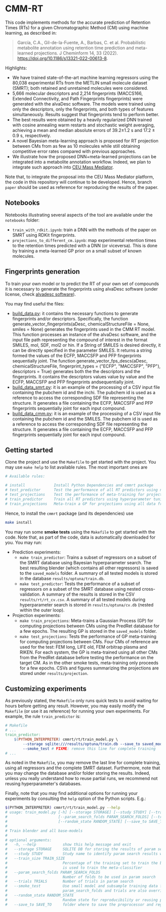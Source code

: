 # CMM-RT
This code implements methods for the accurate prediction of Retention Times 
(RTs) for a given Chromatographic Method (CM) using machine learning, as 
described in:

> García, C.A., Gil-de-la-Fuente, A., Barbas, C. et al. Probabilistic metabolite annotation using retention time prediction and meta-learned projections. J Cheminform 14, 33 (2022). https://doi.org/10.1186/s13321-022-00613-8. 



Highlights: 
* We have trained state-of-the-art machine learning regressors using the 80,038 
experimental RTs from the METLIN small molecule dataset (SMRT); both retained 
and unretained molecules were considered.
* 5,666 molecular descriptors and 2,214 fingerprints (MACCS166, Extended Connectivity, and Path Fingerprints fingerprints) were generated with
 the alvaDesc software. The models were trained using only the descriptors, 
 only the fingerprints, and both types of features simultaneously. Results suggest
 that fingerprints tend to perform better.
* The best results were obtained by a heavily regularized DNN trained with 
cosine annealing warm restarts and stochastic weight averaging, achieving a 
mean and median absolute errors of 39.2±1.2 s and 17.2 ± 0.9 s, respectively.
* A novel Bayesian meta-learning approach is proposed for RT projection between
 CMs from as few as 10 molecules while still obtaining competitive error rates 
 compared with previous approaches.
* We illustrate how the proposed DNN+meta-learned projections can be integrated into a 
metabolite annotation workflow. Indeed, we plan to integrate such approach into [CEU Mass Mediator](http://ceumass.eps.uspceu.es/).
 
Note that, to integrate the proposal into the CEU Mass Mediator platform, the code in this 
repository will continue to be developed. Hence, branch `paper` should be used as reference 
for reproducing the results of the paper. 

## Notebooks 
Notebooks illustrating several aspects of the tool are available under the `notebooks` folder:
* `train_with_rdkit.ipynb`: train a DNN with the methods of the paper on SMRT using RDKit fingerprints.
* `projections_to_different_cm.ipynb`: map experimental retention times to the retention times predicted with a DNN (or viceversa). This is done by training a meta-learned GP prior on a small subset of known molecules. 

## Fingerprints generation
To train your own model or to predict the RT of your own set of compounds it is necessary to generate the fingerprints using alvaDesc software (under license, check [alvadesc software](https://www.alvascience.com/alvadesc/)). 

You may find useful the files:

* [build_data.py](cmmrt/rt/build_data_cmm.py): it contains the necessary functions to generate fingerprints and/or descriptors. Specifically, the function generate_vector_fingerprints(aDesc, chemicalStructureFile = None, smiles = None) generates the fingerprints used in the CMM RT model. This function processes an instance of the alvaDesc software, and the input file path representing the compound of interest in the format SMILES, mol, SDF, mol2 or hin. If a String of SMILES is desired directly, it can be directly specified in the parameter SMILES. It returns a string formed the values of the ECFP, MACCSFP and PFP fingerprints sequentially joint. 
The function generate_vector_fps_descs(aDesc, chemicalStructureFile, fingerprint_types = ("ECFP", "MACCSFP", "PFP"), descriptors = True) generates both the the descriptors and the fingerprints. It contains the descriptors values value by value and the ECFP, MACCSFP and PFP fingerprints andsequentially joint. 
* [build_data_smrt.py](cmmrt/rt/build_data_smrt.py): it is an example of the processing of a CSV input file containing the pubchem id and the inchi. The pubchem id is used as a reference to access the corresponding SDF file representing the structure. It generates a file containing the ECFP, MACCSFP and PFP fingerprints sequentially joint for each input compound.
* [build_data_cmm.py](cmmrt/rt/build_data_cmm.py): it is an example of the processing of a CSV input file containing the pubchem id and the SMILES. The pubchem id is used as a reference to access the corresponding SDF file representing the structure. It generates a file containing the ECFP, MACCSFP and PFP fingerprints sequentially joint for each input compound.


## Getting started
Clone the project and use the `Makefile` to get started with the project. You 
may use `make help` to list available rules. The most important ones are 
```bash
# Available rules:

# install             Install Python Dependencies and cmmrt package
# test_predictor      Test the performance of all RT predictors using nested cross-validation
# test_projections    Test the performance of meta-training for projections using 4 reference CMs
# train_predictor     Train all RT predictors using hyperparameter tuning
# train_projections   Meta-train a GP for projections using all data from PredRet database
```

Hence, to install the `cmmrt` package (and its dependencies) use 
```bash
make install
```

You may run some **smoke tests** using the `Makefile` to get started with the 
code. Note that, as part of the code, data is automatically downloaded for you. 
You may run:
* Prediction experiments:
    * `make train_predictor`: Trains a subset of regressors on a subset of the 
    SMRT database using Bayesian hyperparameter search. The best resulting blender
    (which contains all other regressors) is saved to the `saved_models` folder.
    A summary of all tested models is stored in the database `results/optuna/train.db`.
    * `make test_predictor`: Tests the performance of a subset of regressors on
    a subset of the SMRT database using nested cross-validation. A summary of 
    the results is stored in the CSV `results/rt/rt_cv.csv`. A summary of all tested 
    models during hyperparameter search is stored in `results/optuna/cv.db` (nested
    within the outer loop).
* Projection experiments: 
    * `make train_projections`: Meta-trains a Gaussian Process (GP) for computing 
    projections between CMs using the PredRet database for a few epochs. The
    resulting GP is stored in the `saved_models` folder.
    * `make test_projections`: Tests the performance of GP meta-training for 
    computing projections between CMs. Four CMs of reference are used for the
    test: FEM long, LIFE old, FEM orbitrap plasma and RIKEN. For each system, 
    the GP is meta-trained using all other CMs from the PredRet database before
    testing the performance on the target CM. As in the other smoke tests, 
    meta-training only proceeds for a few epochs. CSVs and figures summarizing
    the projections are stored under `results/projection`.

## Customizing experiments
As previously stated, the `Makefile` only runs quick tests to avoid waiting 
for hours before getting any result. However, you may easily modify the `Makefile`
(or use it as reference) for running your own experiments. For example, the rule
`train_predictor` is:
```makefile
# Makefile
# ...
train_predictor:
	$(PYTHON_INTERPRETER) cmmrt/rt/train_model.py \
		--storage sqlite:///results/optuna/train.db --save_to saved_models \
		--smoke_test # FIXME: remove this line for complete training
# ...
```
As noted in the `Makefile`, you may remove the last line for complete training, 
using all regressors and the complete SMRT dataset. Furthermore, note that 
you may change the database and/or folder storing the results. Indeed, unless
you really understand how to reuse partial runs, we recommend not reusing 
hyperparameter's databases.

Finally, note that you may find additional options for running your experiments
by consulting the `help` option of the Python scripts. E.g.:
```bash
$(PYTHON_INTERPRETER) cmmrt/rt/train_model.py --help
# usage: train_model.py [-h] [--storage STORAGE] [--study STUDY] [--train_size TRAIN_SIZE]
#                       [--param_search_folds PARAM_SEARCH_FOLDS] [--trials TRIALS] [--smoke_test]
#                       [--random_state RANDOM_STATE] [--save_to SAVE_TO]
# 
# Train blender and all base-models
# 
# optional arguments:
#   -h, --help            show this help message and exit
#   --storage STORAGE     SQLITE DB for storing the results of param search (e.g.: sqlite:///train.db
#   --study STUDY         Study name to identify param search results withing the DB
#   --train_size TRAIN_SIZE
#                         Percentage of the training set to train the base classifiers. The remainder
#                         is used to train the meta-classifier
#   --param_search_folds PARAM_SEARCH_FOLDS
#                         Number of folds to be used in param search
#   --trials TRIALS       Number of trials in param search
#   --smoke_test          Use small model and subsample training data for quick testing.
#                         param_search_folds and trials are also overridden
#   --random_state RANDOM_STATE
#                         Random state for reproducibility or reusing param search results
#   --save_to SAVE_TO     folder where to save the preprocessor and regressor models
```


